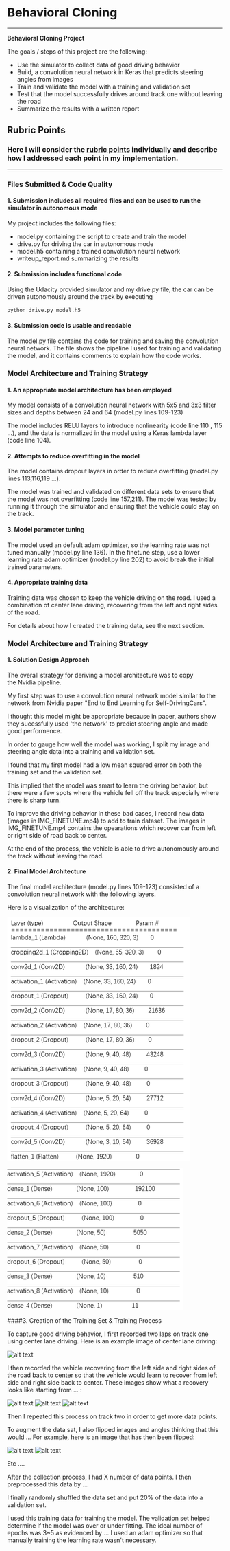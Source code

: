 # **Behavioral Cloning** 
---

**Behavioral Cloning Project**

The goals / steps of this project are the following:
* Use the simulator to collect data of good driving behavior
* Build, a convolution neural network in Keras that predicts steering angles from images
* Train and validate the model with a training and validation set
* Test that the model successfully drives around track one without leaving the road
* Summarize the results with a written report


[//]: # (Image References)

[image1]: ./examples/placeholder.png "Model Visualization"
[image2]: ./examples/placeholder.png "Grayscaling"
[image3]: ./examples/placeholder_small.png "Recovery Image"
[image4]: ./examples/placeholder_small.png "Recovery Image"
[image5]: ./examples/placeholder_small.png "Recovery Image"
[image6]: ./examples/placeholder_small.png "Normal Image"
[image7]: ./examples/placeholder_small.png "Flipped Image"

## Rubric Points
### Here I will consider the [rubric points](https://review.udacity.com/#!/rubrics/432/view) individually and describe how I addressed each point in my implementation.  

---
### Files Submitted & Code Quality

#### 1. Submission includes all required files and can be used to run the simulator in autonomous mode

My project includes the following files:
* model.py containing the script to create and train the model
* drive.py for driving the car in autonomous mode
* model.h5 containing a trained convolution neural network 
* writeup_report.md summarizing the results

#### 2. Submission includes functional code
Using the Udacity provided simulator and my drive.py file, the car can be driven autonomously around the track by executing 
```sh
python drive.py model.h5
```

#### 3. Submission code is usable and readable

The model.py file contains the code for training and saving the convolution neural network. The file shows the pipeline I used for training and validating the model, and it contains comments to explain how the code works.

### Model Architecture and Training Strategy

#### 1. An appropriate model architecture has been employed

My model consists of a convolution neural network with 5x5 and 3x3 filter sizes and depths between 24 and 64 (model.py lines 109-123) 

The model includes RELU layers to introduce nonlinearity (code line 110 , 115 ...), and the data is normalized in the model using a Keras lambda layer (code line 104). 

#### 2. Attempts to reduce overfitting in the model

The model contains dropout layers in order to reduce overfitting (model.py lines 113,116,119 ...). 

The model was trained and validated on different data sets to ensure that the model was not overfitting (code line 157,211). The model was tested by running it through the simulator and ensuring that the vehicle could stay on the track.

#### 3. Model parameter tuning

The model used an default adam optimizer, so the learning rate was not tuned manually (model.py line 136).
In the finetune step, use a lower learning rate adam optimizer (model.py line 202) to avoid break the initial trained parameters.

#### 4. Appropriate training data

Training data was chosen to keep the vehicle driving on the road. I used a combination of center lane driving, recovering from the left and right sides of the road.

For details about how I created the training data, see the next section. 

### Model Architecture and Training Strategy

#### 1. Solution Design Approach

The overall strategy for deriving a model architecture was to copy the Nvidia pipeline.

My first step was to use a convolution neural network model similar to the network from Nvidia paper "End to End Learning for Self-DrivingCars".

I thought this model might be appropriate because in paper, authors show they sucessfully used 'the network' to predict steering angle and made good performence.

In order to gauge how well the model was working, I split my image and steering angle data into a training and validation set. 

I found that my first model had a low mean squared error  on both the training set and the validation set.

This implied that the model was smart to learn the driving behavior, but there were a few spots where the vehicle fell off the track especially where there is sharp turn. 

To improve the driving behavior in these bad cases, I record new data (images in IMG_FINETUNE.mp4) to add to train dataset. The images in IMG_FINETUNE.mp4 contains the opearations which recover car from left or right side of road back to center.

At the end of the process, the vehicle is able to drive autonomously around the track without leaving the road.

#### 2. Final Model Architecture

The final model architecture (model.py lines 109-123) consisted of a convolution neural network with the following layers.

Here is a visualization of the architecture:

![image1](./examples/model_architecture_part_1.PNG) 
   
![image2](./examples/model_architecture_part_2.PNG)

####3. Creation of the Training Set & Training Process

To capture good driving behavior, I first recorded two laps on track one using center lane driving. Here is an example image of center lane driving:

![alt text][image2]

I then recorded the vehicle recovering from the left side and right sides of the road back to center so that the vehicle would learn to recover from  left side and right side back to center.
These images show what a recovery looks like starting from ... :

![alt text][image3]
![alt text][image4]
![alt text][image5]

Then I repeated this process on track two in order to get more data points.

To augment the data sat, I also flipped images and angles thinking that this would ... For example, here is an image that has then been flipped:

![alt text][image6]
![alt text][image7]

Etc ....

After the collection process, I had X number of data points. I then preprocessed this data by ...


I finally randomly shuffled the data set and put 20% of the data into a validation set. 

I used this training data for training the model. The validation set helped determine if the model was over or under fitting. 
The ideal number of epochs was 3~5 as evidenced by ... I used an adam optimizer so that manually training the learning rate wasn't necessary.
